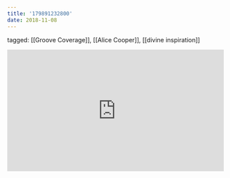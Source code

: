 ```yaml
---
title: '179891232800'
date: 2018-11-08
---
```

tagged: [[Groove Coverage]], [[Alice Cooper]], [[divine inspiration]]
<iframe allow="accelerometer; autoplay; clipboard-write; encrypted-media; gyroscope; picture-in-picture" allowfullscreen="" frameborder="0" height="281" id="youtube_iframe" src="https://www.youtube.com/embed/7uEwCZrIOBk?feature=oembed&amp;enablejsapi=1&amp;origin=https://safe.txmblr.com&amp;wmode=opaque" width="500"></iframe>